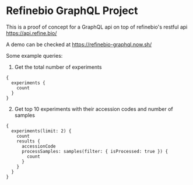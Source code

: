 # Refinebio GraphQL Project

This is a proof of concept for a GraphQL api on top of refinebio's restful api https://api.refine.bio/

A demo can be checked at https://refinebio-graphql.now.sh/

Some example queries:

1. Get the total number of experiments

```
{
  experiments {
    count
  }
}
```

2. Get top 10 experiments with their accession codes and number of samples

```
{
  experiments(limit: 2) {
    count
    results {
      accessionCode
      processSamples: samples(filter: { isProcessed: true }) {
        count
      }
    }
  }
}
```
